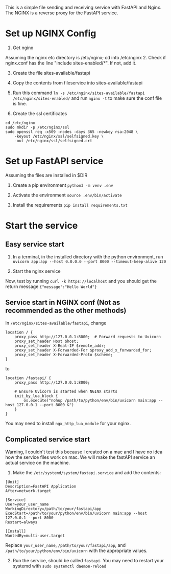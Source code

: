 This is a simple file sending and receiving service with FastAPI and Nginx. The NGINX is a reverse proxy for the FastAPI service. 

# Set up NGINX Config
1. Get nginx

Assuming the nginx etc directory is /etc/nginx; cd into /etc/nginx
2. Check if nginx.conf has the line "include sites-enabled/*". If not, add it.

3. Create the file sites-available/fastapi

4. Copy the contents from fileservice into sites-available/fastapi

5. Run this command
```ln -s /etc/nginx/sites-available/fastapi /etc/nginx/sites-enabled/``` and run ```nginx -t``` to make sure the conf file is fine.

6. Create the ssl certificates
```
cd /etc/nginx
sudo mkdir -p /etc/nginx/ssl
sudo openssl req -x509 -nodes -days 365 -newkey rsa:2048 \
    -keyout /etc/nginx/ssl/selfsigned.key \
    -out /etc/nginx/ssl/selfsigned.crt
```

# Set up FastAPI service

Assuming the files are installed in $DIR
1. Create a pip environment ```python3 -m venv .env```

2. Activate the environment ```source .env/bin/activate```

3. Install the requirements ```pip install requirements.txt```

# Start the service
## Easy service start

1. In a terminal, in the installed directory with the python environment, run ```uvicorn app:app --host 0.0.0.0 --port 8000 --timeout-keep-alive 120```

2. Start the nginx service

Now, test by running ```curl -k https://localhost``` and you should get the return message ```{"message":"Hello World"}```

## Service start in NGINX conf (Not as recommended as the other methods)

In ```/etc/nginx/sites-available/fastapi```, change
```
location / {
    proxy_pass http://127.0.0.1:8000;  # Forward requests to Uvicorn
    proxy_set_header Host $host;
    proxy_set_header X-Real-IP $remote_addr;
    proxy_set_header X-Forwarded-For $proxy_add_x_forwarded_for;
    proxy_set_header X-Forwarded-Proto $scheme;
}
```
to
```
location /fastapi/ {
    proxy_pass http://127.0.0.1:8000;

    # Ensure Uvicorn is started when NGINX starts
    init_by_lua_block {
        os.execute("nohup /path/to/python/env/bin/uvicorn main:app --host 127.0.0.1 --port 8000 &")
    }
}
```
You may need to install ```ngx_http_lua_module``` for your nginx. 

## Complicated service start
Warning, I couldn't test this because I created on a mac and I have no idea how the service files work on mac. We will make the fastAPI service an actual service on the machine.

1. Make the ```/etc/systemd/system/fastapi.service``` and add the contents:
```
[Unit]
Description=FastAPI Application
After=network.target

[Service]
User=your_user_name
WorkingDirectory=/path/to/your/fastapi/app
ExecStart=/path/to/your/python/env/bin/uvicorn main:app --host 127.0.0.1 --port 8000
Restart=always

[Install]
WantedBy=multi-user.target
```
Replace ```your_user_name```, ```/path/to/your/fastapi/app```, and ```/path/to/your/python/env/bin/uvicorn``` with the appropriate values.

2. Run the service, should be called ```fastapi```. You may need to restart your systemd with ```sudo systemctl daemon-reload```
